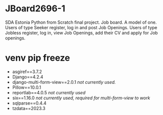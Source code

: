# JBoard2696-1

SDA Estonia Python from Scratch final project. Job board. A model of one. Users of type Seeker register, log in and post Job Openings. 
Users of type Jobless register, log in, view Job Openings, add their CV and apply for Job openings. 

# venv pip freeze 
* asgiref==3.7.2
* Django==4.2.4
* django-multi-form-view==2.0.1 _not currently used._
* Pillow==10.0.1
* reportlab==4.0.5 _not currently used_
* six==1.16.0  _not currently used, required for multi-form-view to work_
* sqlparse==0.4.4
* tzdata==2023.3 

